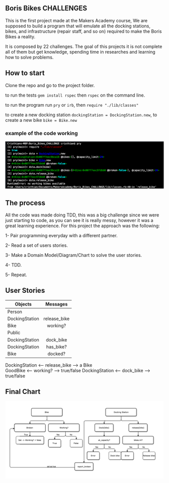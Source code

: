 ## Boris Bikes CHALLENGES

This is the first project made at the Makers Academy course, We are supposed to build a program that will emulate all the docking stations, bikes, and infrastructure (repair staff, and so on) required to make the Boris Bikes a reality.

It is composed by 22 challenges.
The goal of this projects it is not complete all of them but get knowledge, spending time in researches and learning how to solve problems.

## How to start

Clone the repo and go to the project folder.

to run the tests ```gem install rspec``` then ```rspec``` on the command line.

to run the program run ```pry``` or ```irb```, then ```require "./lib/classes"```

to create a new docking station ```dockingStation = DockingStation.new```, to create a new bike ```bike = Bike.new```

### example of the code working
![codeExamp](./image/examp.png)
## The process

All the code was made doing TDD, this was a big challenge since we were just starting to code, as you can see it is really messy, however it was a great learning experience. For this project the approach was the following:

1- Pair programming everyday with a different partner.

2- Read a set of users stories.

3- Make a Domain Model/Diagram/Chart to solve the user stories.

4- TDD.

5- Repeat.

## User Stories

|    Objects    |    Messages   |
| ------------- |:-------------:|
| Person        |               |
| DockingStation|release_bike   |
| Bike          | working? |
| Public        |               |
| DockingStation|dock_bike      |
| DockingStation|has_bike?      |
| Bike          | docked?       |



DockingStation <-- release_bike --> a Bike <br />
GoodBike       <--   working?   --> true/false
DockingStation <-- dock_bike --> true/false

## Final Chart

![Chart](./image/chart.png)
